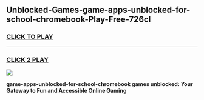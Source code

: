 
## Unblocked-Games-game-apps-unblocked-for-school-chromebook-Play-Free-726cl
<h3>
<a href="https://premium76.site?title=game-apps-unblocked-for-school-chromebook&ref=18A">CLICK TO PLAY</a></h3>
<hr>

<h3>
<a href="https://premium76.site?title=game-apps-unblocked-for-school-chromebook&ref=18A">CLICK 2 PLAY</a>
  
</h3>

<a href="https://premium76.site?title=game-apps-unblocked-for-school-chromebook&ref=18A"><img src="https://clearcache.store/games.png"></a>


**game-apps-unblocked-for-school-chromebook games unblocked: Your Gateway to Fun and Accessible Online Gaming**
